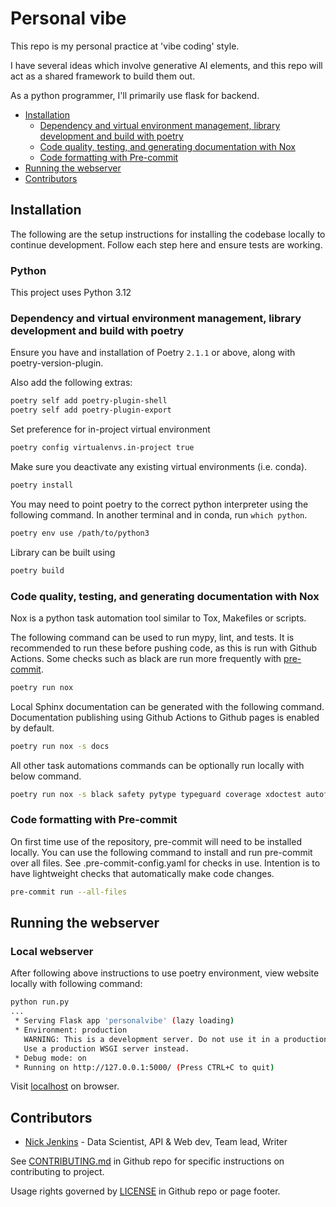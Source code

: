 # Personal vibe

This repo is my personal practice at 'vibe coding' style.

I have several ideas which involve generative AI elements, and this repo will act as a shared framework to build them out.

As a python programmer, I'll primarily use flask for backend.

* [Installation](#installation)
  * [Dependency and virtual environment management, library development and build with poetry](#dependency-and-virtual-environment-management-library-development-and-build-with-poetry)
  * [Code quality, testing, and generating documentation with Nox](#code-quality-testing-and-generating-documentation-with-nox)
  * [Code formatting with Pre-commit](#code-formatting-with-pre-commit)
* [Running the webserver](#running-the-webserver)
* [Contributors](#contributors)

## Installation

The following are the setup instructions for installing the codebase locally to continue development.
Follow each step here and ensure tests are working.

### Python

This project uses Python 3.12

### Dependency and virtual environment management, library development and build with poetry

Ensure you have and installation of Poetry `2.1.1` or above, along with poetry-version-plugin.

Also add the following extras:

```bash
poetry self add poetry-plugin-shell
poetry self add poetry-plugin-export
```

Set preference for in-project virtual environment
```bash
poetry config virtualenvs.in-project true
```

Make sure you deactivate any existing virtual environments (i.e. conda).

```bash
poetry install
```

You may need to point poetry to the correct python interpreter using the following command.
In another terminal and in conda, run `which python`.
```bash
poetry env use /path/to/python3
```

Library can be built using

```bash
poetry build
```

### Code quality, testing, and generating documentation with Nox

Nox is a python task automation tool similar to Tox, Makefiles or scripts.

The following command can be used to run mypy, lint, and tests.
It is recommended to run these before pushing code, as this is run with Github Actions.
Some checks such as black are run more frequently with [pre-commit](#installing-pre-commit).

```bash
poetry run nox
```

Local Sphinx documentation can be generated with the following command.
Documentation publishing using Github Actions to Github pages is enabled by default.

```bash
poetry run nox -s docs
```

All other task automations commands can be optionally run locally with below command.

```bash
poetry run nox -s black safety pytype typeguard coverage xdoctest autoflake
```

### Code formatting with Pre-commit

On first time use of the repository, pre-commit will need to be installed locally.
You can use the following command to install and run pre-commit over all files.
See .pre-commit-config.yaml for checks in use.
Intention is to have lightweight checks that automatically make code changes.

``` bash
pre-commit run --all-files
```

## Running the webserver

### Local webserver

After following above instructions to use poetry environment, view website locally with following command:

``` bash
python run.py
...
 * Serving Flask app 'personalvibe' (lazy loading)
 * Environment: production
   WARNING: This is a development server. Do not use it in a production deployment.
   Use a production WSGI server instead.
 * Debug mode: on
 * Running on http://127.0.0.1:5000/ (Press CTRL+C to quit)
```

Visit [localhost](http://127.0.0.1:5000) on browser.

## Contributors

* [Nick Jenkins](https://www.ndjenkins.com) - Data Scientist, API & Web dev, Team lead, Writer

See [CONTRIBUTING.md](CONTRIBUTING.md) in Github repo for specific instructions on contributing to project.

Usage rights governed by [LICENSE](LICENSE)  in Github repo or page footer.
